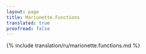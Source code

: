```yaml
---
layout: page
title: Marionette.Functions
translated: true
proofread: false
---
```


{% include translation/ru/marionette.functions.md %}
